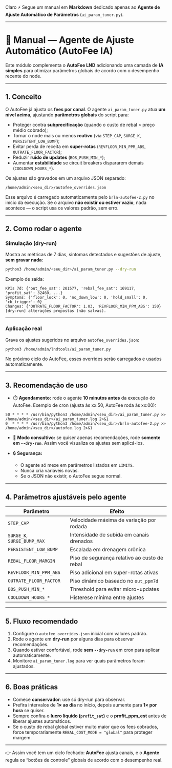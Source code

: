 Claro ⚡ Segue um manual em **Markdown** dedicado apenas ao **Agente de Ajuste Automático de Parâmetros** (`ai_param_tuner.py`).

---

# 📘 Manual — Agente de Ajuste Automático (AutoFee IA)

Este módulo complementa o **AutoFee LND** adicionando uma camada de **IA simples** para otimizar parâmetros globais de acordo com o desempenho recente do node.

---

## 1. Conceito

O AutoFee já ajusta os **fees por canal**.
O agente `ai_param_tuner.py` atua **um nível acima**, ajustando **parâmetros globais** do script para:

* Proteger contra **subprecificação** (quando o custo de rebal > preço médio cobrado);
* Tornar o node mais ou menos **reativo** (via `STEP_CAP`, `SURGE_K`, `PERSISTENT_LOW_BUMP`);
* Evitar perda de receita em **super-rotas** (`REVFLOOR_MIN_PPM_ABS`, `OUTRATE_FLOOR_FACTOR`);
* Reduzir **ruído de updates** (`BOS_PUSH_MIN_*`);
* Aumentar **estabilidade** se circuit breakers dispararem demais (`COOLDOWN_HOURS_*`).

Os ajustes são gravados em um arquivo JSON separado:

```
/home/admin/<seu_dir>/autofee_overrides.json
```

Esse arquivo é carregado automaticamente pelo `brln-autofee-2.py` no início da execução.
Se o arquivo **não existir ou estiver vazio**, nada acontece — o script usa os valores padrão, sem erro.

---

## 2. Como rodar o agente

### Simulação (dry-run)

Mostra as métricas de 7 dias, sintomas detectados e sugestões de ajuste, **sem gravar nada**:

```bash
python3 /home/admin/<seu_dir>/ai_param_tuner.py --dry-run
```

Exemplo de saída:

```
KPIs 7d: {'out_fee_sat': 201577, 'rebal_fee_sat': 169117, 'profit_sat': 32460, ...}
Symptoms: {'floor_lock': 0, 'no_down_low': 0, 'hold_small': 0, 'cb_trigger': 0}
Changes: {'OUTRATE_FLOOR_FACTOR': 1.03, 'REVFLOOR_MIN_PPM_ABS': 150}
[dry-run] alterações propostas (não salvas).
```

---

### Aplicação real

Grava os ajustes sugeridos no arquivo `autofee_overrides.json`:

```bash
python3 /home/admin/lndtools/ai_param_tuner.py
```

No próximo ciclo do AutoFee, esses overrides serão carregados e usados automaticamente.

---

## 3. Recomendação de uso

* ⏱️ **Agendamento:** rode o agente **10 minutos antes** da execução do AutoFee.
  Exemplo de cron (ajusta às xx:50, AutoFee roda às xx:00):

```cron
50 * * * * /usr/bin/python3 /home/admin/<seu_dir>/ai_param_tuner.py >> /home/admin/<seu_dir>/ai_param_tuner.log 2>&1
0  * * * * /usr/bin/python3 /home/admin/<seu_dir>/brln-autofee-2.py >> /home/admin/<seu_dir>/autofee.log 2>&1
```

* 👀 **Modo consultivo:** se quiser apenas recomendações, rode **somente em `--dry-run`**. Assim você visualiza os ajustes sem aplicá-los.

* 🔒 **Segurança:**

  * O agente só mexe em parâmetros listados em `LIMITS`.
  * Nunca cria variáveis novas.
  * Se o JSON não existir, o AutoFee segue normal.

---

## 4. Parâmetros ajustáveis pelo agente

| Parâmetro                   | Efeito                                       |
| --------------------------- | -------------------------------------------- |
| `STEP_CAP`                  | Velocidade máxima de variação por rodada     |
| `SURGE_K`, `SURGE_BUMP_MAX` | Intensidade de subida em canais drenados     |
| `PERSISTENT_LOW_BUMP`       | Escalada em drenagem crônica                 |
| `REBAL_FLOOR_MARGIN`        | Piso de segurança relativo ao custo de rebal |
| `REVFLOOR_MIN_PPM_ABS`      | Piso adicional em super-rotas ativas         |
| `OUTRATE_FLOOR_FACTOR`      | Piso dinâmico baseado no `out_ppm7d`         |
| `BOS_PUSH_MIN_*`            | Threshold para evitar micro-updates          |
| `COOLDOWN_HOURS_*`          | Histerese mínima entre ajustes               |

---

## 5. Fluxo recomendado

1. Configure o `autofee_overrides.json` inicial com valores padrão.
2. Rode o agente em **dry-run** por alguns dias para observar recomendações.
3. Quando estiver confortável, rode **sem `--dry-run`** em cron para aplicar automaticamente.
4. Monitore `ai_param_tuner.log` para ver quais parâmetros foram ajustados.

---

## 6. Boas práticas

* Comece **conservador**: use só dry-run para observar.
* Prefira intervalos de **1× ao dia** no início, depois aumente para **1× por hora** se quiser.
* Sempre confira o **lucro líquido (`profit_sat`)** e o **profit_ppm_est** antes de liberar ajustes automáticos.
* Se o custo de rebal global estiver muito maior que os fees cobrados, force temporariamente `REBAL_COST_MODE = "global"` para proteger margem.

---

👉 Assim você tem um ciclo fechado: **AutoFee** ajusta canais, e o **Agente** regula os “botões de controle” globais de acordo com o desempenho real.

